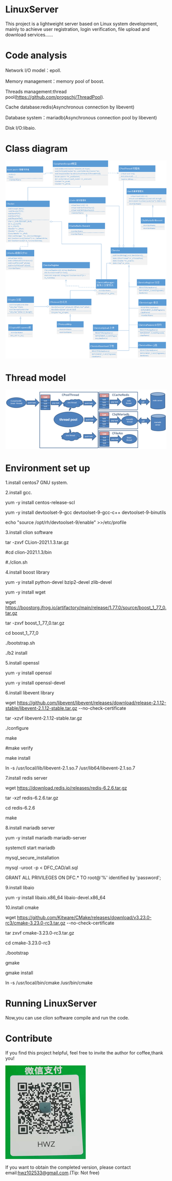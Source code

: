 # LinuxServer 

This project is a lightweight server based on Linux system development, mainly to achieve user registration, 
login verification, file upload and download services......

# Code analysis

Network I/O model：epoll.

Memory management：memory pool of boost.

Threads management:thread pool(https://github.com/progschj/ThreadPool).

Cache database:redis(Asynchronous connection by libevent)

Database system：mariadb(Asynchronous connection pool by libevent)

Disk I/O:libaio.

# Class diagram
![image](https://github.com/HWZ102533/LinuxServer-castration-/blob/main/DFC_CAD/class.png)

# Thread model
![image](https://github.com/HWZ102533/LinuxServer-castration-/blob/main/DFC_CAD/threadModel.PNG)

# Environment set up
1.install centos7 GNU system.

2.install gcc.

yum -y install centos-release-scl

yum -y install devtoolset-9-gcc devtoolset-9-gcc-c++ devtoolset-9-binutils

echo "source /opt/rh/devtoolset-9/enable" >>/etc/profile

3.install clion software

tar -zxvf CLion-2021.1.3.tar.gz

#cd clion-2021.1.3/bin

#./clion.sh

4.install boost library

yum -y install python-devel bzip2-devel zlib-devel  

yum -y install wget

wget https://boostorg.jfrog.io/artifactory/main/release/1.77.0/source/boost_1_77_0.tar.gz

tar -zxvf boost_1_77_0.tar.gz

cd boost_1_77_0

./bootstrap.sh

./b2 install

5.install openssl

yum -y install openssl

yum -y install openssl-devel

6.install libevent library

wget https://github.com/libevent/libevent/releases/download/release-2.1.12-stable/libevent-2.1.12-stable.tar.gz --no-check-certificate

tar -xzvf libevent-2.1.12-stable.tar.gz

./configure

make

#make verify 

make install

ln -s /usr/local/lib/libevent-2.1.so.7 /usr/lib64/libevent-2.1.so.7

7.install redis server

wget https://download.redis.io/releases/redis-6.2.6.tar.gz

tar -xzf redis-6.2.6.tar.gz

cd redis-6.2.6

make

8.install mariadb server

yum -y install mariadb mariadb-server

systemctl start mariadb

mysql_secure_installation

mysql -uroot -p < DFC_CAD/all.sql

GRANT ALL PRIVILEGES ON DFC.* TO root@'%' identified by 'password';

9.install libaio

yum -y install libaio.x86_64 libaio-devel.x86_64

10.install cmake

wget https://github.com/Kitware/CMake/releases/download/v3.23.0-rc3/cmake-3.23.0-rc3.tar.gz --no-check-certificate

tar zxvf cmake-3.23.0-rc3.tar.gz

cd cmake-3.23.0-rc3

./bootstrap

gmake 

gmake install

ln -s /usr/local/bin/cmake /usr/bin/cmake

# Running LinuxServer
Now,you can use clion software compile and run the code.

# Contribute
If you find this project helpful, feel free to invite the author for coffee,thank you! 

![image](https://github.com/HWZ102533/LinuxServer-castration-/blob/main/DFC_CAD/pay.PNG)

If you want to obtain the completed version, please contact email:hwz102533@gmail.com.(Tip: Not free)


